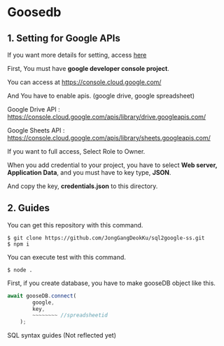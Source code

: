 # Goosedb

## 1. Setting for Google APIs

If you want more details for setting, access [here](https://coding-heyum.tistory.com/2)

First, You must have **google developer console project**.

You can access at https://console.cloud.google.com/

And You have to enable apis. (google drive, google spreadsheet)

Google Drive API : https://console.cloud.google.com/apis/library/drive.googleapis.com/

Google Sheets API : https://console.cloud.google.com/apis/library/sheets.googleapis.com/

If you want to full access, Select Role to Owner.

When you add credential to your project, you have to select **Web server, Application Data**, and you must have to key type, **JSON**.

And copy the key, **credentials.json** to this directory.


## 2. Guides

You can get this repository with this command.

```
$ git clone https://github.com/JongGangDeokKu/sql2google-ss.git
$ npm i
```

You can execute test with this command.

```
$ node .
```

First, if you create database, you have to make gooseDB object like this.

``` js
await gooseDB.connect(
        google,
        key,
        ~~~~~~~~ //spreadsheetid
    );
```

SQL syntax guides (Not reflected yet)
